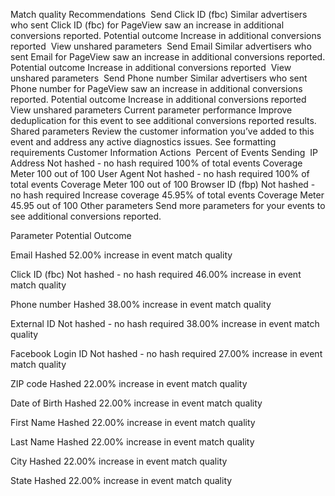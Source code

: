 Match quality
Recommendations
​
Send Click ID (fbc)
Similar advertisers who sent Click ID (fbc) for PageView saw an increase in additional conversions reported.
Potential outcome
Increase in additional conversions reported
​
View unshared parameters
​
Send Email
Similar advertisers who sent Email for PageView saw an increase in additional conversions reported.
Potential outcome
Increase in additional conversions reported
​
View unshared parameters
​
Send Phone number
Similar advertisers who sent Phone number for PageView saw an increase in additional conversions reported.
Potential outcome
Increase in additional conversions reported
​
View unshared parameters
Current parameter performance
Improve deduplication for this event to see additional conversions reported results.
Shared parameters
Review the customer information you’ve added to this event and address any active diagnostics issues. See formatting requirements
Customer Information
​
Actions
​
Percent of Events Sending
​
IP Address
Not hashed - no hash required
100% of total events
Coverage Meter
100 out of 100
User Agent
Not hashed - no hash required
100% of total events
Coverage Meter
100 out of 100
Browser ID (fbp)
Not hashed - no hash required
Increase coverage
45.95% of total events
Coverage Meter
45.95 out of 100
Other parameters
Send more parameters for your events to see additional conversions reported.

Parameter
Potential Outcome

Email
Hashed
52.00% increase
in event match quality

Click ID (fbc)
Not hashed - no hash required
46.00% increase
in event match quality

Phone number
Hashed
38.00% increase
in event match quality

External ID
Not hashed - no hash required
38.00% increase
in event match quality

Facebook Login ID
Not hashed - no hash required
27.00% increase
in event match quality

ZIP code
Hashed
22.00% increase
in event match quality

Date of Birth
Hashed
22.00% increase
in event match quality

First Name
Hashed
22.00% increase
in event match quality

Last Name
Hashed
22.00% increase
in event match quality

City
Hashed
22.00% increase
in event match quality

State
Hashed
22.00% increase
in event match quality